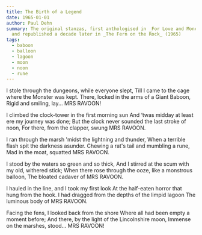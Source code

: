 ```yaml
---
title: The Birth of a Legend
date: 1965-01-01
author: Paul Dehn
summary: The original stanzas, first anthologised in _For Love and Money_ (1955)
  and republished a decade later in _The Fern on the Rock_ (1965)
tags:
  - baboon
  - balloon
  - lagoon
  - moon
  - noon
  - rune
---
```

I stole through the dungeons, while everyone slept, 
Till I came to the cage where the Monster was kept.
There, locked in the arms of a Giant Baboon, 
Rigid and smiling, lay... MRS RAVOON!

I climbed the clock-tower in the first morning sun
And ‘twas midday at least ere my journey was done;
But the clock never sounded the last stroke of noon,
For there, from the clapper, swung MRS RAVOON.

I ran through the marsh 'midst the lightning and thunder,
When a terrible flash spit the darkness asunder.
Chewing a rat's tail and mumbling a rune,
Mad in the moat, squatted MRS RAVOON.

I stood by the waters so green and so thick,
And I stirred at the scum with my old, withered stick;
When there rose through the ooze, like a monstrous balloon, 
The bloated cadaver of MRS RAVOON.

I hauled in the line, and I took my first look
At the half-eaten horror that hung from the hook.
I had dragged from the depths of the limpid lagoon
The luminous body of MRS RAVOON.

Facing the fens, I looked back from the shore
Where all had been empty a moment before;
And there, by the light of the Lincolnshire moon,
Immense on the marshes, stood... MRS RAVOON!

